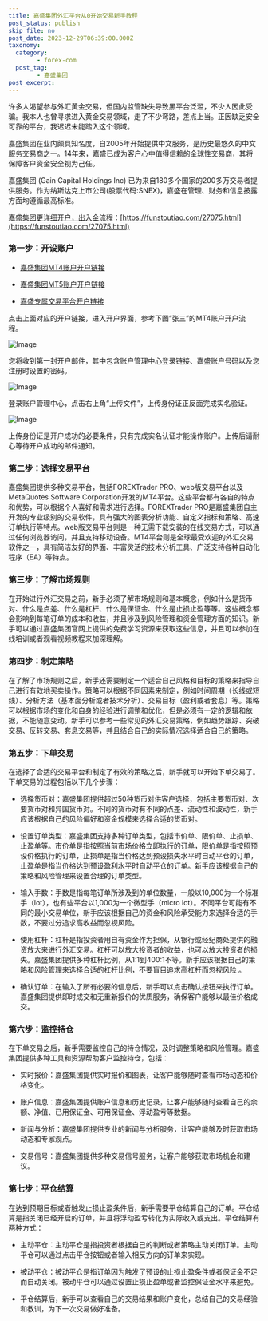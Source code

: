 ```yaml
---
title: 嘉盛集团外汇平台从0开始交易新手教程
post_status: publish
skip_file: no
post_date: 2023-12-29T06:39:00.000Z
taxonomy:
  category:
        - forex-com
  post_tag:
        - 嘉盛集团
post_excerpt: 
---
```

许多人渴望参与外汇黄金交易，但国内监管缺失导致黑平台泛滥，不少人因此受骗。我本人也曾寻求进入黄金交易领域，走了不少弯路，差点上当。正因缺乏安全可靠的平台，我迟迟未能踏入这个领域。

嘉盛集团在业内颇具知名度，自2005年开始提供中文服务，是历史最悠久的中文服务交易商之一。14年来，嘉盛已成为客户心中值得信赖的全球性交易商，其将保障客户资金安全视为己任。

嘉盛集团 (Gain Capital Holdings Inc) 已为来自180多个国家的200多万交易者提供服务。作为纳斯达克上市公司(股票代码:SNEX)，嘉盛在管理、财务和信息披露方面均遵循最高标准。

[嘉盛集团更详细开户，出入金流程](https://funstoutiao.com/27075.html)：[https://funstoutiao.com/27075.html](https://funstoutiao.com/27075.html)

### 第一步：开设账户

* [嘉盛集团MT4账户开户链接](https://s.ssgg.net/jsmt4)

* [嘉盛集团MT5账户开户链接](https://s.ssgg.net/jsmt5)

* [嘉盛专属交易平台开户链接](https://s.ssgg.net/js)

点击上面对应的开户链接，进入开户界面，参考下图“张三”的MT4账户开户流程。

![Image](https://prod-files-secure.s3.us-west-2.amazonaws.com/39ed1227-6d7d-4570-be36-9ccd4a2c4241/7a167aea-686b-400d-af59-4e18eb607a40/640.png?X-Amz-Algorithm=AWS4-HMAC-SHA256&X-Amz-Content-Sha256=UNSIGNED-PAYLOAD&X-Amz-Credential=ASIAZI2LB466YBP3U2L4%2F20250923%2Fus-west-2%2Fs3%2Faws4_request&X-Amz-Date=20250923T041309Z&X-Amz-Expires=3600&X-Amz-Security-Token=IQoJb3JpZ2luX2VjELT%2F%2F%2F%2F%2F%2F%2F%2F%2F%2FwEaCXVzLXdlc3QtMiJGMEQCIANXKkI8KrUztTfAD38Tg6qBqBK2hFP%2BFpbZy%2B1mRWo7AiAGjXf9jLtjlOiHMuUG7TJ5Qach%2FnqKPyLka%2FqLmwCKoir%2FAwg9EAAaDDYzNzQyMzE4MzgwNSIMikYgJcnFrIE1h%2BbfKtwDv4bS5ZVHaujy0zTQrlc9CjiuJPiPEyEv1%2FloaA85L%2FhnFGLrOpAP6Ur6AROTvXaiBXHPXT1PnmIGj1RVh%2Bil%2F3w%2Be9jM6ynN0yCDFMhGGJDQzcT09OBu%2Bz70sihNSCf5UgaejoHP4YZCtnj7HPm5e%2BdbehwasrgOz0I5AKyguA%2BNL%2BbtqB8U1NGgHE8Fq9VrH8%2F2AWvwD0yVB8pC3ObdgIrfWaXBIEcAxknTxkUv9OmpFRlxjR9GVA3OG2EtUe1TKKKg3dkEJnvBKvedq8CUGx%2FrKgDnxa3152aVhjbssmwZcpgQh%2Bc%2BWNqGoW53NNk7Fp%2BwYHRnV0qDPthH%2BYny2eSakjTBMf0gV3100eU4M7P9HIWsmm2WHrAGUaz1%2BWoZe5Ay3CyXu8184w23I4WDy7P81fDUxktf%2BuSSP2tG3%2B8J1BsNPiZ7YwDyNhHIX4f5zf5V%2BWYwkdas2dm14gh5bjG8YG5MbNhspp%2FaJV4w3%2FEtz8A3fG78uWGwzwf3jUgH8mEbKWnIfLNznhhWgTyDrtu%2BDXd%2BG1wvGzXgIx74S8XKf32tmHEsl%2BhNyc5zlcFq%2BXT10VwS5av6j32UFZHGJHOAt3MxrYdB5bKEuVfvCiyulkke8U4GbbNL0CkwhLLIxgY6pgFFjRHOUgqAH0u7a7CDju51DmNPAEAsuykqG7RA0tkuKW1oMcS309k15N41LL%2BX5neWMw9PQ9Tb%2Fzp2aQkT%2FadJsyteA9KCe2cdrgyFfFrd200%2B%2BIRFjW0ecp5BAOVLCLJbheiJCzYZLzo8CWaOMj838dKTjTKpVVcXrtOEl7ueoBEMfTQjilp9ynhMnZIWP2qA2z4QnB0eg1zuzOQWKdAvShRh%2Fd1s&X-Amz-Signature=303685b84eab153d6d1a490b564c056f7e95226a220295bb59adbe7fcccd790c&X-Amz-SignedHeaders=host&x-amz-checksum-mode=ENABLED&x-id=GetObject)

您将收到第一封开户邮件，其中包含账户管理中心登录链接、嘉盛账户号码以及您注册时设置的密码。

![Image](https://prod-files-secure.s3.us-west-2.amazonaws.com/39ed1227-6d7d-4570-be36-9ccd4a2c4241/eaa1c6b3-2877-4284-a0e1-530e222c27fb/image.png?X-Amz-Algorithm=AWS4-HMAC-SHA256&X-Amz-Content-Sha256=UNSIGNED-PAYLOAD&X-Amz-Credential=ASIAZI2LB466YBP3U2L4%2F20250923%2Fus-west-2%2Fs3%2Faws4_request&X-Amz-Date=20250923T041309Z&X-Amz-Expires=3600&X-Amz-Security-Token=IQoJb3JpZ2luX2VjELT%2F%2F%2F%2F%2F%2F%2F%2F%2F%2FwEaCXVzLXdlc3QtMiJGMEQCIANXKkI8KrUztTfAD38Tg6qBqBK2hFP%2BFpbZy%2B1mRWo7AiAGjXf9jLtjlOiHMuUG7TJ5Qach%2FnqKPyLka%2FqLmwCKoir%2FAwg9EAAaDDYzNzQyMzE4MzgwNSIMikYgJcnFrIE1h%2BbfKtwDv4bS5ZVHaujy0zTQrlc9CjiuJPiPEyEv1%2FloaA85L%2FhnFGLrOpAP6Ur6AROTvXaiBXHPXT1PnmIGj1RVh%2Bil%2F3w%2Be9jM6ynN0yCDFMhGGJDQzcT09OBu%2Bz70sihNSCf5UgaejoHP4YZCtnj7HPm5e%2BdbehwasrgOz0I5AKyguA%2BNL%2BbtqB8U1NGgHE8Fq9VrH8%2F2AWvwD0yVB8pC3ObdgIrfWaXBIEcAxknTxkUv9OmpFRlxjR9GVA3OG2EtUe1TKKKg3dkEJnvBKvedq8CUGx%2FrKgDnxa3152aVhjbssmwZcpgQh%2Bc%2BWNqGoW53NNk7Fp%2BwYHRnV0qDPthH%2BYny2eSakjTBMf0gV3100eU4M7P9HIWsmm2WHrAGUaz1%2BWoZe5Ay3CyXu8184w23I4WDy7P81fDUxktf%2BuSSP2tG3%2B8J1BsNPiZ7YwDyNhHIX4f5zf5V%2BWYwkdas2dm14gh5bjG8YG5MbNhspp%2FaJV4w3%2FEtz8A3fG78uWGwzwf3jUgH8mEbKWnIfLNznhhWgTyDrtu%2BDXd%2BG1wvGzXgIx74S8XKf32tmHEsl%2BhNyc5zlcFq%2BXT10VwS5av6j32UFZHGJHOAt3MxrYdB5bKEuVfvCiyulkke8U4GbbNL0CkwhLLIxgY6pgFFjRHOUgqAH0u7a7CDju51DmNPAEAsuykqG7RA0tkuKW1oMcS309k15N41LL%2BX5neWMw9PQ9Tb%2Fzp2aQkT%2FadJsyteA9KCe2cdrgyFfFrd200%2B%2BIRFjW0ecp5BAOVLCLJbheiJCzYZLzo8CWaOMj838dKTjTKpVVcXrtOEl7ueoBEMfTQjilp9ynhMnZIWP2qA2z4QnB0eg1zuzOQWKdAvShRh%2Fd1s&X-Amz-Signature=9d15435a56ee76efe5795a9fdd00f0fc52674044f84655f0db84290329c08d11&X-Amz-SignedHeaders=host&x-amz-checksum-mode=ENABLED&x-id=GetObject)

登录账户管理中心，点击右上角“上传文件”，上传身份证正反面完成实名验证。

![Image](https://prod-files-secure.s3.us-west-2.amazonaws.com/39ed1227-6d7d-4570-be36-9ccd4a2c4241/54090639-09fc-46b4-a135-e0289f707147/image.png?X-Amz-Algorithm=AWS4-HMAC-SHA256&X-Amz-Content-Sha256=UNSIGNED-PAYLOAD&X-Amz-Credential=ASIAZI2LB466YBP3U2L4%2F20250923%2Fus-west-2%2Fs3%2Faws4_request&X-Amz-Date=20250923T041309Z&X-Amz-Expires=3600&X-Amz-Security-Token=IQoJb3JpZ2luX2VjELT%2F%2F%2F%2F%2F%2F%2F%2F%2F%2FwEaCXVzLXdlc3QtMiJGMEQCIANXKkI8KrUztTfAD38Tg6qBqBK2hFP%2BFpbZy%2B1mRWo7AiAGjXf9jLtjlOiHMuUG7TJ5Qach%2FnqKPyLka%2FqLmwCKoir%2FAwg9EAAaDDYzNzQyMzE4MzgwNSIMikYgJcnFrIE1h%2BbfKtwDv4bS5ZVHaujy0zTQrlc9CjiuJPiPEyEv1%2FloaA85L%2FhnFGLrOpAP6Ur6AROTvXaiBXHPXT1PnmIGj1RVh%2Bil%2F3w%2Be9jM6ynN0yCDFMhGGJDQzcT09OBu%2Bz70sihNSCf5UgaejoHP4YZCtnj7HPm5e%2BdbehwasrgOz0I5AKyguA%2BNL%2BbtqB8U1NGgHE8Fq9VrH8%2F2AWvwD0yVB8pC3ObdgIrfWaXBIEcAxknTxkUv9OmpFRlxjR9GVA3OG2EtUe1TKKKg3dkEJnvBKvedq8CUGx%2FrKgDnxa3152aVhjbssmwZcpgQh%2Bc%2BWNqGoW53NNk7Fp%2BwYHRnV0qDPthH%2BYny2eSakjTBMf0gV3100eU4M7P9HIWsmm2WHrAGUaz1%2BWoZe5Ay3CyXu8184w23I4WDy7P81fDUxktf%2BuSSP2tG3%2B8J1BsNPiZ7YwDyNhHIX4f5zf5V%2BWYwkdas2dm14gh5bjG8YG5MbNhspp%2FaJV4w3%2FEtz8A3fG78uWGwzwf3jUgH8mEbKWnIfLNznhhWgTyDrtu%2BDXd%2BG1wvGzXgIx74S8XKf32tmHEsl%2BhNyc5zlcFq%2BXT10VwS5av6j32UFZHGJHOAt3MxrYdB5bKEuVfvCiyulkke8U4GbbNL0CkwhLLIxgY6pgFFjRHOUgqAH0u7a7CDju51DmNPAEAsuykqG7RA0tkuKW1oMcS309k15N41LL%2BX5neWMw9PQ9Tb%2Fzp2aQkT%2FadJsyteA9KCe2cdrgyFfFrd200%2B%2BIRFjW0ecp5BAOVLCLJbheiJCzYZLzo8CWaOMj838dKTjTKpVVcXrtOEl7ueoBEMfTQjilp9ynhMnZIWP2qA2z4QnB0eg1zuzOQWKdAvShRh%2Fd1s&X-Amz-Signature=98ea91a0ddc80d4612ce003c0260223c23b961bd7b6b998a45023223e94dc5c1&X-Amz-SignedHeaders=host&x-amz-checksum-mode=ENABLED&x-id=GetObject)

上传身份证是开户成功的必要条件，只有完成实名认证才能操作账户。上传后请耐心等待开户成功的邮件通知。

### 第二步：选择交易平台

嘉盛集团提供多种交易平台，包括FOREXTrader PRO、web版交易平台以及MetaQuotes Software Corporation开发的MT4平台。这些平台都有各自的特点和优势，可以根据个人喜好和需求进行选择。FOREXTrader PRO是嘉盛集团自主开发的专业级别的交易软件，具有强大的图表分析功能、自定义指标和策略、高速订单执行等特点。web版交易平台则是一种无需下载安装的在线交易方式，可以通过任何浏览器访问，并且支持移动设备。MT4平台则是全球最受欢迎的外汇交易软件之一，具有简洁友好的界面、丰富灵活的技术分析工具、广泛支持各种自动化程序（EA）等特点。

### 第三步：了解市场规则

在开始进行外汇交易之前，新手必须了解市场规则和基本概念，例如什么是货币对、什么是点差、什么是杠杆、什么是保证金、什么是止损止盈等等。这些概念都会影响到每笔订单的成本和收益，并且涉及到风险管理和资金管理方面的知识。新手可以通过嘉盛集团官网上提供的免费学习资源来获取这些信息，并且可以参加在线培训或者观看视频教程来加深理解。

### 第四步：制定策略

在了解了市场规则之后，新手还需要制定一个适合自己风格和目标的策略来指导自己进行有效地买卖操作。策略可以根据不同因素来制定，例如时间周期（长线或短线）、分析方法（基本面分析或者技术分析）、交易目标（盈利或者套息）等。策略可以根据市场的变化和自身的经验进行调整和优化，但是必须有一定的逻辑和依据，不能随意变动。新手可以参考一些常见的外汇交易策略，例如趋势跟踪、突破交易、反转交易、套息交易等，并且结合自己的实际情况选择适合自己的策略。

### 第五步：下单交易

在选择了合适的交易平台和制定了有效的策略之后，新手就可以开始下单交易了。下单交易的过程包括以下几个步骤：

* 选择货币对：嘉盛集团提供超过50种货币对供客户选择，包括主要货币对、次要货币对和异国货币对。不同的货币对有不同的点差、流动性和波动性，新手应该根据自己的风险偏好和资金规模来选择合适的货币对。

* 设置订单类型：嘉盛集团支持多种订单类型，包括市价单、限价单、止损单、止盈单等。市价单是指按照当前市场价格立即执行的订单，限价单是指按照预设价格执行的订单，止损单是指当价格达到预设损失水平时自动平仓的订单，止盈单是指当价格达到预设盈利水平时自动平仓的订单。新手应该根据自己的策略和风险管理来设置合理的订单类型。

* 输入手数：手数是指每笔订单所涉及到的单位数量，一般以10,000为一个标准手（lot），也有些平台以1,000为一个微型手（micro lot）。不同平台可能有不同的最小交易单位，新手应该根据自己的资金和风险承受能力来选择合适的手数，不要过分追求高收益而忽视风险。

* 使用杠杆：杠杆是指投资者用自有资金作为担保，从银行或经纪商处提供的融资放大来进行外汇交易。杠杆可以放大投资者的收益，也可以放大投资者的损失。嘉盛集团提供多种杠杆比例，从1:1到400:1不等。新手应该根据自己的策略和风险管理来选择合适的杠杆比例，不要盲目追求高杠杆而忽视风险 。

* 确认订单：在输入了所有必要的信息后，新手可以点击确认按钮来执行订单。嘉盛集团提供即时成交和无重新报价的优质服务，确保客户能够以最佳价格成交。

### 第六步：监控持仓

在下单交易之后，新手需要监控自己的持仓情况，及时调整策略和风险管理。嘉盛集团提供多种工具和资源帮助客户监控持仓，包括：

* 实时报价：嘉盛集团提供实时报价和图表，让客户能够随时查看市场动态和价格变化。

* 账户信息：嘉盛集团提供账户信息和历史记录，让客户能够随时查看自己的余额、净值、已用保证金、可用保证金、浮动盈亏等数据。

* 新闻与分析：嘉盛集团提供专业的新闻与分析服务，让客户能够及时获取市场动态和专家观点。

* 交易信号：嘉盛集团提供多种交易信号服务，让客户能够获取市场机会和建议。

### 第七步：平仓结算

在达到预期目标或者触发止损止盈条件后，新手需要平仓结算自己的订单。平仓结算是指关闭已经开启的订单，并且将浮动盈亏转化为实际收入或支出。平仓结算有两种方式：

* 主动平仓：主动平仓是指投资者根据自己的判断或者策略主动关闭订单。主动平仓可以通过点击平仓按钮或者输入相反方向的订单来实现。

* 被动平仓：被动平仓是指订单因为触发了预设的止损止盈条件或者保证金不足而自动关闭。被动平仓可以通过设置止损止盈单或者监控保证金水平来避免。

* 平仓结算后，新手可以查看自己的交易结果和账户变化，总结自己的交易经验和教训，为下一次交易做好准备。